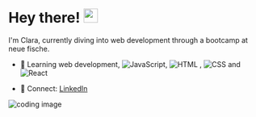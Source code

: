# Hey there! <img src="https://media.giphy.com/media/hvRJCLFzcasrR4ia7z/giphy.gif" width="28px" height="28px">
I'm Clara, currently diving into web development through a bootcamp at neue fische.

- 🌱 Learning web development, ![JavaScript](https://img.shields.io/badge/Code-JavaScript-informational?style=flat&logo=javascript&color=F7DF1E), ![HTML](https://img.shields.io/badge/Code-HTML-informational?style=flat&logo=html5&color=E34F26)
, ![CSS](https://img.shields.io/badge/Code-CSS-informational?style=flat&logo=css3&color=1572B6)
 and ![React](https://img.shields.io/badge/Code-React-informational?style=flat&logo=react&color=61DAFB)

- 🔗 Connect: [LinkedIn](https://www.linkedin.com/in/clara-weyer-26a693319?utm_source=share&utm_campaign=share_via&utm_content=profile&utm_medium=ios_app)
  
![coding image](https://codingweek.org/wp-content/uploads/2023/09/chris-ried-ieic5Tq8YMk-unsplash-scaled.jpg)
